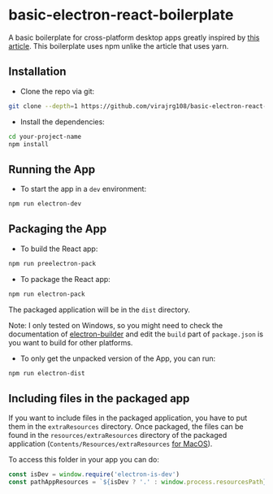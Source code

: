 # basic-electron-react-boilerplate

A basic boilerplate for cross-platform desktop apps greatly inspired by [this article](https://medium.freecodecamp.org/heres-how-i-created-a-markdown-app-with-electron-and-react-1e902f8601ca). This boilerplate uses npm unlike the article that uses yarn.

## Installation

- Clone the repo via git:

```bash
git clone --depth=1 https://github.com/virajrg108/basic-electron-react-boilerplate.git your-project-name
```

- Install the dependencies:

```bash
cd your-project-name
npm install
```

## Running the App

- To start the app in a `dev` environment:

```bash
npm run electron-dev
```

## Packaging the App

- To build the React app:

```bash
npm run preelectron-pack
```

- To package the React app:

```bash
npm run electron-pack
```

The packaged application will be in the `dist` directory.

Note: I only tested on Windows, so you might need to check the documentation of [electron-builder](https://www.electron.build/) and edit the `build` part of `package.json` is you want to build for other platforms.

- To only get the unpacked version of the App, you can run:

```bash
npm run electron-dist
```

## Including files in the packaged app

If you want to include files in the packaged application, you have to put them in the `extraResources` directory. Once packaged, the files can be found in the `resources/extraResources` directory of the packaged application (`Contents/Resources/extraResources` [for MacOS](https://www.electron.build/configuration/contents#extraresources)).

To access this folder in your app you can do:

```javascript
const isDev = window.require('electron-is-dev')
const pathAppResources = `${isDev ? '.' : window.process.resourcesPath}/extraResources/`
```